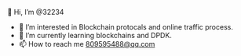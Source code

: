👋 Hi, I’m @32234
- 👀 I’m interested in Blockchain protocals and online traffic process.
- 🌱 I’m currently learning blockchains and DPDK.
- 📫 How to reach me 809595488@qq.com

<!---
32234/32234 is a ✨ special ✨ repository because its `README.md` (this file) appears on your GitHub profile.
You can click the Preview link to take a look at your changes.
--->
